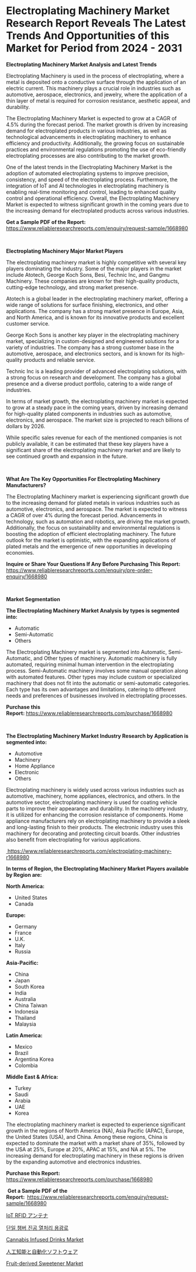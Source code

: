 <p><h1>Electroplating Machinery Market Research Report Reveals The Latest Trends And Opportunities of this Market for Period from 2024 - 2031</h1></p><p><strong>Electroplating Machinery Market Analysis and Latest Trends</strong></p>
<p><p>Electroplating Machinery is used in the process of electroplating, where a metal is deposited onto a conductive surface through the application of an electric current. This machinery plays a crucial role in industries such as automotive, aerospace, electronics, and jewelry, where the application of a thin layer of metal is required for corrosion resistance, aesthetic appeal, and durability.</p><p>The Electroplating Machinery Market is expected to grow at a CAGR of 4.5% during the forecast period. The market growth is driven by increasing demand for electroplated products in various industries, as well as technological advancements in electroplating machinery to enhance efficiency and productivity. Additionally, the growing focus on sustainable practices and environmental regulations promoting the use of eco-friendly electroplating processes are also contributing to the market growth.</p><p>One of the latest trends in the Electroplating Machinery Market is the adoption of automated electroplating systems to improve precision, consistency, and speed of the electroplating process. Furthermore, the integration of IoT and AI technologies in electroplating machinery is enabling real-time monitoring and control, leading to enhanced quality control and operational efficiency. Overall, the Electroplating Machinery Market is expected to witness significant growth in the coming years due to the increasing demand for electroplated products across various industries.</p></p>
<p><strong>Get a Sample PDF of the Report:&nbsp;</strong> <a href="https://www.reliableresearchreports.com/enquiry/request-sample/1668980">https://www.reliableresearchreports.com/enquiry/request-sample/1668980</a></p>
<p>&nbsp;</p>
<p><strong>Electroplating Machinery Major Market Players</strong></p>
<p><p>The electroplating machinery market is highly competitive with several key players dominating the industry. Some of the major players in the market include Atotech, George Koch Sons, Besi, Technic Inc, and Gangmu Machinery. These companies are known for their high-quality products, cutting-edge technology, and strong market presence.</p><p>Atotech is a global leader in the electroplating machinery market, offering a wide range of solutions for surface finishing, electronics, and other applications. The company has a strong market presence in Europe, Asia, and North America, and is known for its innovative products and excellent customer service.</p><p>George Koch Sons is another key player in the electroplating machinery market, specializing in custom-designed and engineered solutions for a variety of industries. The company has a strong customer base in the automotive, aerospace, and electronics sectors, and is known for its high-quality products and reliable service.</p><p>Technic Inc is a leading provider of advanced electroplating solutions, with a strong focus on research and development. The company has a global presence and a diverse product portfolio, catering to a wide range of industries.</p><p>In terms of market growth, the electroplating machinery market is expected to grow at a steady pace in the coming years, driven by increasing demand for high-quality plated components in industries such as automotive, electronics, and aerospace. The market size is projected to reach billions of dollars by 2026.</p><p>While specific sales revenue for each of the mentioned companies is not publicly available, it can be estimated that these key players have a significant share of the electroplating machinery market and are likely to see continued growth and expansion in the future.</p></p>
<p>&nbsp;</p>
<p><strong>What Are The Key Opportunities For Electroplating Machinery Manufacturers?</strong></p>
<p><p>The Electroplating Machinery market is experiencing significant growth due to the increasing demand for plated metals in various industries such as automotive, electronics, and aerospace. The market is expected to witness a CAGR of over 4% during the forecast period. Advancements in technology, such as automation and robotics, are driving the market growth. Additionally, the focus on sustainability and environmental regulations is boosting the adoption of efficient electroplating machinery. The future outlook for the market is optimistic, with the expanding applications of plated metals and the emergence of new opportunities in developing economies.</p></p>
<p><strong>Inquire or Share Your Questions If Any Before Purchasing This Report:</strong> <a href="https://www.reliableresearchreports.com/enquiry/pre-order-enquiry/1668980">https://www.reliableresearchreports.com/enquiry/pre-order-enquiry/1668980</a></p>
<p>&nbsp;</p>
<p><strong>Market Segmentation</strong></p>
<p><strong>The Electroplating Machinery Market Analysis by types is segmented into:</strong></p>
<p><ul><li>Automatic</li><li>Semi-Automatic</li><li>Others</li></ul></p>
<p><p>The Electroplating Machinery market is segmented into Automatic, Semi-Automatic, and Other types of machinery. Automatic machinery is fully automated, requiring minimal human intervention in the electroplating process. Semi-Automatic machinery involves some manual operation along with automated features. Other types may include custom or specialized machinery that does not fit into the automatic or semi-automatic categories. Each type has its own advantages and limitations, catering to different needs and preferences of businesses involved in electroplating processes.</p></p>
<p><strong>Purchase this Report:&nbsp;</strong><a href="https://www.reliableresearchreports.com/purchase/1668980">https://www.reliableresearchreports.com/purchase/1668980</a></p>
<p>&nbsp;</p>
<p><strong>The Electroplating Machinery Market Industry Research by Application is segmented into:</strong></p>
<p><ul><li>Automotive</li><li>Machinery</li><li>Home Appliance</li><li>Electronic</li><li>Others</li></ul></p>
<p><p>Electroplating machinery is widely used across various industries such as automotive, machinery, home appliances, electronics, and others. In the automotive sector, electroplating machinery is used for coating vehicle parts to improve their appearance and durability. In the machinery industry, it is utilized for enhancing the corrosion resistance of components. Home appliance manufacturers rely on electroplating machinery to provide a sleek and long-lasting finish to their products. The electronic industry uses this machinery for decorating and protecting circuit boards. Other industries also benefit from electroplating for various applications.</p></p>
<p><a href="https://www.reliableresearchreports.com/electroplating-machinery-r1668980">&nbsp;https://www.reliableresearchreports.com/electroplating-machinery-r1668980</a></p>
<p><strong>In terms of Region, the Electroplating Machinery Market Players available by Region are:</strong></p>
<p>
    <p> <strong> North America: </strong>
        <ul>
            <li>United States</li>
            <li>Canada</li>
        </ul>
        </p> 
    <p> <strong> Europe: </strong>
        <ul>
            <li>Germany</li>
            <li>France</li>
            <li>U.K.</li>
            <li>Italy</li>
            <li>Russia</li>
        </ul>
        </p> 
    <p> <strong> Asia-Pacific: </strong>
        <ul>
            <li>China</li>
            <li>Japan</li>
            <li>South Korea</li>
            <li>India</li>
            <li>Australia</li>
            <li>China Taiwan</li>
            <li>Indonesia</li>
            <li>Thailand</li>
            <li>Malaysia</li>
        </ul>
        </p> 
    <p> <strong> Latin America: </strong>
        <ul>
            <li>Mexico</li>
            <li>Brazil</li>
            <li>Argentina Korea</li>
            <li>Colombia</li>
        </ul>
        </p> 
    <p> <strong> Middle East & Africa: </strong>
        <ul>
            <li>Turkey</li>
            <li>Saudi</li>
            <li>Arabia</li>
            <li>UAE</li>
            <li>Korea</li>
        </ul>
    </p>
    </p>
<p><p>The electroplating machinery market is expected to experience significant growth in the regions of North America (NA), Asia Pacific (APAC), Europe, the United States (USA), and China. Among these regions, China is expected to dominate the market with a market share of 35%, followed by the USA at 25%, Europe at 20%, APAC at 15%, and NA at 5%. The increasing demand for electroplating machinery in these regions is driven by the expanding automotive and electronics industries.</p></p>
<p><strong>Purchase this Report: </strong><a href="https://www.reliableresearchreports.com/purchase/1668980">https://www.reliableresearchreports.com/purchase/1668980</a></p>
<p>&nbsp;<strong>Get a Sample PDF of the Report:&nbsp;&nbsp;</strong><a href="https://www.reliableresearchreports.com/enquiry/request-sample/1668980">https://www.reliableresearchreports.com/enquiry/request-sample/1668980</a></p>
<p><strong></strong></p>
<p><p><a href="https://github.com/kegley4963/Market-Research-Report-List-1/blob/main/7947871154263.md">IoT RFID アンテナ</a></p><p><a href="https://github.com/RonSpencer61/Market-Research-Report-List-1/blob/main/8147410164876.md">단일 챔버 진공 열처리 용광로</a></p><p><a href="https://github.com/ChiragRP21/Market-Research-Report-List-5/blob/main/cannabis-infused-drinks-market.md">Cannabis Infused Drinks Market</a></p><p><a href="https://github.com/EthanMorar2011/Market-Research-Report-List-2/blob/main/6108239154262.md">人工知能と自動化ソフトウェア</a></p><p><a href="https://github.com/eeenafisainka/Market-Research-Report-List-1/blob/main/fruit-derived-sweetener-market.md">Fruit-derived Sweetener Market</a></p></p>